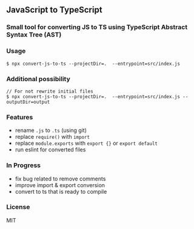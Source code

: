 ## JavaScript to TypeScript

### Small tool for converting JS to TS using TypeScript Abstract Syntax Tree (AST)


### Usage

```shell
$ npx convert-js-to-ts --projectDir=.  --entrypoint=src/index.js 
```

### Additional possibility

```shell
// For not rewrite initial files
$ npx convert-js-to-ts --projectDir=.  --entrypoint=src/index.js --outputDir=output
```

### Features
* rename `.js` to `.ts`  (using git)
* replace `require()` with `import`
* replace `module.exports` with `export {}` or `export default`
* run eslint for converted files

### In Progress
* fix bug related to remove comments
* improve import & export conversion
* convert to ts that is ready to compile

### License
MIT
